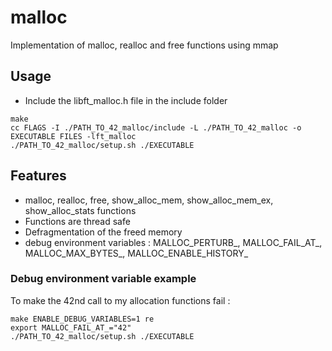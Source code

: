 # malloc
Implementation of malloc, realloc and free functions using mmap

## Usage
- Include the libft_malloc.h file in the include folder
```shell
make
cc FLAGS -I ./PATH_TO_42_malloc/include -L ./PATH_TO_42_malloc -o EXECUTABLE FILES -lft_malloc
./PATH_TO_42_malloc/setup.sh ./EXECUTABLE
```

## Features
- malloc, realloc, free, show_alloc_mem, show_alloc_mem_ex, show_alloc_stats functions
- Functions are thread safe
- Defragmentation of the freed memory
- debug environment variables : MALLOC_PERTURB_, MALLOC_FAIL_AT_, MALLOC_MAX_BYTES_, MALLOC_ENABLE_HISTORY_

### Debug environment variable example
To make the 42nd call to my allocation functions fail :
```shell
make ENABLE_DEBUG_VARIABLES=1 re
export MALLOC_FAIL_AT_="42"
./PATH_TO_42_malloc/setup.sh ./EXECUTABLE
```
